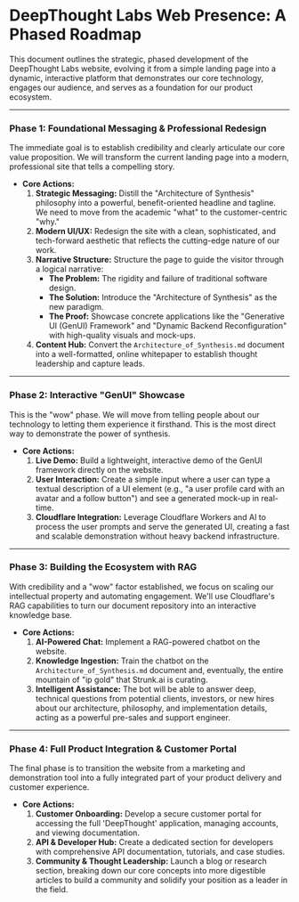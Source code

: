 # DeepThought Labs Web Presence: A Phased Roadmap

This document outlines the strategic, phased development of the DeepThought Labs website, evolving it from a simple landing page into a dynamic, interactive platform that demonstrates our core technology, engages our audience, and serves as a foundation for our product ecosystem.

---

### **Phase 1: Foundational Messaging & Professional Redesign**

The immediate goal is to establish credibility and clearly articulate our core value proposition. We will transform the current landing page into a modern, professional site that tells a compelling story.

*   **Core Actions:**
    1.  **Strategic Messaging:** Distill the "Architecture of Synthesis" philosophy into a powerful, benefit-oriented headline and tagline. We need to move from the academic "what" to the customer-centric "why."
    2.  **Modern UI/UX:** Redesign the site with a clean, sophisticated, and tech-forward aesthetic that reflects the cutting-edge nature of our work.
    3.  **Narrative Structure:** Structure the page to guide the visitor through a logical narrative:
        *   **The Problem:** The rigidity and failure of traditional software design.
        *   **The Solution:** Introduce the "Architecture of Synthesis" as the new paradigm.
        *   **The Proof:** Showcase concrete applications like the "Generative UI (GenUI) Framework" and "Dynamic Backend Reconfiguration" with high-quality visuals and mock-ups.
    4.  **Content Hub:** Convert the `Architecture_of_Synthesis.md` document into a well-formatted, online whitepaper to establish thought leadership and capture leads.

---

### **Phase 2: Interactive "GenUI" Showcase**

This is the "wow" phase. We will move from telling people about our technology to letting them experience it firsthand. This is the most direct way to demonstrate the power of synthesis.

*   **Core Actions:**
    1.  **Live Demo:** Build a lightweight, interactive demo of the GenUI framework directly on the website.
    2.  **User Interaction:** Create a simple input where a user can type a textual description of a UI element (e.g., "a user profile card with an avatar and a follow button") and see a generated mock-up in real-time.
    3.  **Cloudflare Integration:** Leverage Cloudflare Workers and AI to process the user prompts and serve the generated UI, creating a fast and scalable demonstration without heavy backend infrastructure.

---

### **Phase 3: Building the Ecosystem with RAG**

With credibility and a "wow" factor established, we focus on scaling our intellectual property and automating engagement. We'll use Cloudflare's RAG capabilities to turn our document repository into an interactive knowledge base.

*   **Core Actions:**
    1.  **AI-Powered Chat:** Implement a RAG-powered chatbot on the website.
    2.  **Knowledge Ingestion:** Train the chatbot on the `Architecture_of_Synthesis.md` document and, eventually, the entire mountain of "ip gold" that Strunk.ai is curating.
    3.  **Intelligent Assistance:** The bot will be able to answer deep, technical questions from potential clients, investors, or new hires about our architecture, philosophy, and implementation details, acting as a powerful pre-sales and support engineer.

---

### **Phase 4: Full Product Integration & Customer Portal**

The final phase is to transition the website from a marketing and demonstration tool into a fully integrated part of your product delivery and customer experience.

*   **Core Actions:**
    1.  **Customer Onboarding:** Develop a secure customer portal for accessing the full 'DeepThought' application, managing accounts, and viewing documentation.
    2.  **API & Developer Hub:** Create a dedicated section for developers with comprehensive API documentation, tutorials, and case studies.
    3.  **Community & Thought Leadership:** Launch a blog or research section, breaking down our core concepts into more digestible articles to build a community and solidify your position as a leader in the field.
